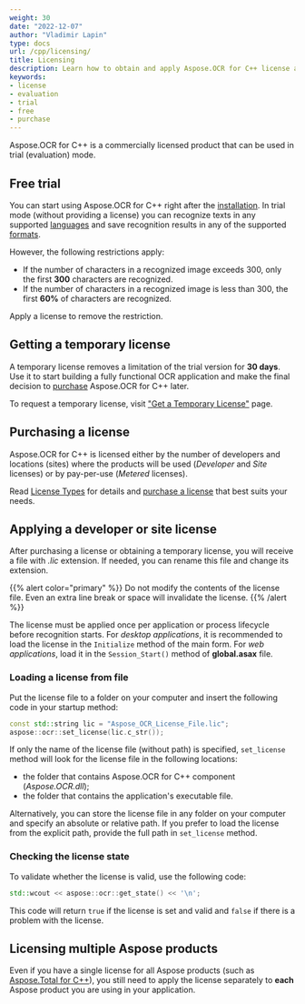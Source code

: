 ```yaml
---
weight: 30
date: "2022-12-07"
author: "Vladimir Lapin"
type: docs
url: /cpp/licensing/
title: Licensing
description: Learn how to obtain and apply Aspose.OCR for C++ license and discover limitations of the trial version.
keywords:
- license
- evaluation
- trial
- free
- purchase
---
```


Aspose.OCR for C++ is a commercially licensed product that can be used in trial (evaluation) mode.

## Free trial

You can start using Aspose.OCR for C++ right after the [installation](/ocr/cpp/installation/). In trial mode (without providing a license) you can recognize texts in any supported [languages](/ocr/cpp/recognition-languages/) and save recognition results in any of the supported [formats](/ocr/cpp/supported-file-formats/).

However, the following restrictions apply:

- If the number of characters in a recognized image exceeds 300, only the first **300** characters are recognized.
- If the number of characters in a recognized image is less than 300, the first **60%** of characters are recognized.

Apply a license to remove the restriction.

## Getting a temporary license

A temporary license removes a limitation of the trial version for **30 days**. Use it to start building a fully functional OCR application and make the final decision to [purchase](https://purchase.aspose.com/pricing/ocr/cpp) Aspose.OCR for C++ later.

To request a temporary license, visit ["Get a Temporary License"](https://purchase.aspose.com/temporary-license) page.

## Purchasing a license

Aspose.OCR for C++ is licensed either by the number of developers and locations (sites) where the products will be used (_Developer_ and _Site_ licenses) or by pay-per-use (_Metered_ licenses).

Read [License Types](https://purchase.aspose.com/policies/license-types) for details and [purchase a license](https://purchase.aspose.com/pricing/ocr/cpp) that best suits your needs.

## Applying a developer or site license

After purchasing a license or obtaining a temporary license, you will receive a file with _.lic_ extension. If needed, you can rename this file and change its extension.

{{% alert color="primary" %}} 
Do not modify the contents of the license file. Even an extra line break or space will invalidate the license.
{{% /alert %}} 

The license must be applied once per application or process lifecycle before recognition starts. For _desktop applications_, it is recommended to load the license in the `Initialize` method of the main form. For _web applications_, load it in the `Session_Start()` method of **global.asax** file.

### Loading a license from file

Put the license file to a folder on your computer and insert the following code in your startup method:

```cpp
const std::string lic = "Aspose_OCR_License_File.lic";
aspose::ocr::set_license(lic.c_str());
```
If only the name of the license file (without path) is specified, `set_license` method will look for the license file in the following locations:

- the folder that contains Aspose.OCR for C++ component (_Aspose.OCR.dll_);
- the folder that contains the application's executable file.

Alternatively, you can store the license file in any folder on your computer and specify an absolute or relative path. If you prefer to load the license from the explicit path, provide the full path in `set_license` method.

### Checking the license state

To validate whether the license is valid, use the following code:

```cpp
std::wcout << aspose::ocr::get_state() << '\n';
```

This code will return `true` if the license is set and valid and `false` if there is a problem with the license.

## Licensing multiple Aspose products

Even if you have a single license for all Aspose products (such as [Aspose.Total for C++](https://products.aspose.com/total/cpp/)), you still need to apply the license separately to **each** Aspose product you are using in your application.
